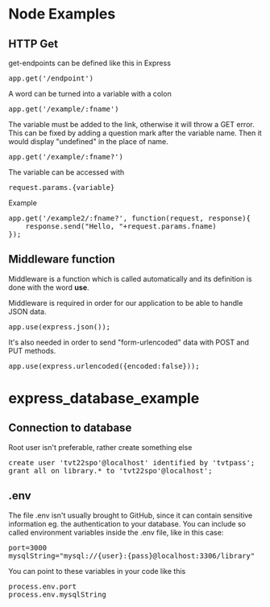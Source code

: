 # Node Examples

## HTTP Get

get-endpoints can be defined like this in Express
<pre>
app.get('/endpoint')
</pre>

A word can be turned into a variable with a colon
<pre>
app.get('/example/:fname')
</pre>

The variable must be added to the link, otherwise it will throw a GET error.
This can be fixed by adding a question mark after the variable name.
Then it would display "undefined" in the place of name.
<pre>
app.get('/example/:fname?')
</pre>

The variable can be accessed with <pre>request.params.{variable}</pre>
Example
<pre>
app.get('/example2/:fname?', function(request, response){
    response.send("Hello, "+request.params.fname)
});
</pre>

## Middleware function

Middleware is a function which is called automatically and its definition is 
done with the word **use**.

Middleware is required in order for our application to be able to handle JSON data.
<pre>
app.use(express.json());
</pre>

It's also needed in order to send "form-urlencoded" data with
POST and PUT methods.
<pre>
app.use(express.urlencoded({encoded:false}));
</pre>

# express_database_example

## Connection to database

Root user isn't preferable, rather create something else
<pre>
create user 'tvt22spo'@localhost' identified by 'tvtpass';
grant all on library.* to 'tvt22spo'@localhost';
</pre>

## .env

The file .env isn't usually brought to GitHub, since it can contain sensitive information eg. the authentication to your database. You can include so called environment variables inside the .env file, like in this case:
<pre>
port=3000
mysqlString="mysql://{user}:{pass}@localhost:3306/library"
</pre>
You can point to these variables in your code like this
<pre>
process.env.port
process.env.mysqlString
</pre>